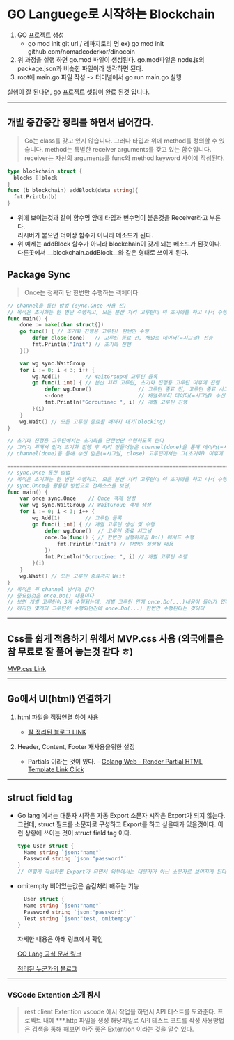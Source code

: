 # GO Languege로 시작하는 Blockchain

1. GO 프로젝트 생성
   * go mod init git url / 레파지토리 명
      ex) go mod init github.com/nomadcoderkor/dinocoin
2. 위 과정을 실행 하면 go.mod 파일이 생성된다. go.mod파일은 node.js의 package.json과 비슷한 파일이라 생각하면 된다.
3. root에 main.go 파일 작성 -> 터미널에서 go run main.go 실행

실행이 잘 된다면, go 프로젝트 셋팅이 완료 된것 입니다.

---

## 개발 중간중간 정리를 하면서 넘어간다.

> Go는 class를 갖고 있지 않습니다. 그러나 타입과 위에 method를 정의할 수 있습니다.
> method는 특별한 receiver arguments를 갖고 있는 함수입니다.
> receiver는 자신의 arguments를 func와 method keyword 사이에 작성된다.

```go
type blockchain struct {
  blocks []block
}
func (b blockchain) addBlock(data string){
  fmt.Println(b)
}
```

* 위에 보이는것과 같이 함수명 앞에 타입과 변수명이 붙은것을 Receiver라고 부른다.   
  리시버가 붙으면 더이상 함수가 아니라 메소드가 된다. 
* 위 예제는 addBlock 함수가 아니라 blockchain이 갖게 되는 메소드가 된것이다.
  다른곳에서 __blockchain.addBlock__와 같은 형태로 쓰이게 된다.

## Package Sync

> Once는 정확히 단 한번만 수행하는 객체이다

```go
// channel을 통한 방법 (sync.Once 사용 전)
// 목적은 초기화는 한 번만 수행하고, 모든 분산 처리 고루틴이 이 초기화를 하고 나서 수행되어야 하는 경우!
func main() {
    done := make(chan struct{})
    go func() { // 초기화 진행용 고루틴! 한번만 수행
        defer close(done)   // 고루틴 종료 전, 채널로 데이터(=시그널) 전송
        fmt.Println("Init") // 초기화 진행
    }()

    var wg sync.WaitGroup
    for i := 0; i < 3; i++ {
        wg.Add(1)        // WaitGroup에 고루틴 등록
        go func(i int) { // 분산 처리 고루틴, 초기화 진행용 고루틴 이후에 진행
            defer wg.Done()               // 고루틴 종료 전, 고루틴 종료 시그널 발생
            <-done                        // 채널로부터 데이터(=시그널) 수신
            fmt.Println("Goroutine: ", i) // 개별 고루틴 진행
        }(i)
    }
    wg.Wait() // 모든 고루틴 종료될 때까지 대기(blocking)
}

// 초기화 진행용 고루틴에서는 초기화를 단한번만 수행하도록 한다
// 그러기 위해서 먼저 초기화 진행 후 미리 만들어놓은 channel(done)을 통해 데이터(=시그널, close)을 전송한다
// channel(done)을 통해 수신 받은(=시그널, close) 고루틴에서는 그(초기화) 이후에 작업을 수행한다

==================================================================================
// sync.Once 통한 방법
// 목적은 초기화는 한 번만 수행하고, 모든 분산 처리 고루틴이 이 초기화를 하고 나서 수행되어야 하는 경우!
// sync.Once을 활용한 방법으로 전체소스를 보면,
func main() {
    var once sync.Once    // Once 객체 생성
    var wg sync.WaitGroup // WaitGroup 객체 생성
    for i := 0; i < 3; i++ {
        wg.Add(1)        // 고루틴 등록
        go func(i int) { // 개별 고루틴 생성 및 수행
            defer wg.Done()  // 고루틴 종료 시그널
            once.Do(func() { // 한번만 실행하게끔 Do() 메서드 수행
                fmt.Println("Init") // 한번만 실행될 내용
            })
            fmt.Println("Goroutine: ", i) // 개별 고루틴 수행
        }(i)
    }
    wg.Wait() // 모든 고루틴 종료까지 Wait
}
// 목적은 위 channel 방식과 같다
// 중요한것은 once.Do() 내용이다
// 보면 개별 고루틴이 3개 수행되는데, 개별 고루틴 안에 once.Do(...)내용이 들어가 있다
// 하지만 몇개의 고루틴이 수행되던간에 once.Do(...) 한번만 수행된다는 것이다
```

---

## Css를 쉽게 적용하기 위해서 MVP.css 사용 (외국애들은 참 무료로 잘 풀어 놓는것 같다 ㅎ)

[MVP.css Link](https://andybrewer.github.io/mvp/)

---

## Go에서 UI(html) 연결하기

  1. html 파일을 직접연결 하여 사용
      * [잘 정리된 블로그 LINK](https://dksshddl.tistory.com/entry/Go-web-programming-%ED%85%9C%ED%94%8C%EB%A6%BF%EA%B3%BC-%ED%85%9C%ED%94%8C%EB%A6%BF-%EC%97%94%EC%A7%84)

  2. Header, Content, Footer 재사용을위한 설정
      * Partials 이라는 것이 있다.
            - [Golang Web - Render Partial HTML Template Link Click](https://dev.to/egaprsty/golang-web-render-partial-html-template-3h1m)

---

## struct field tag

* Go lang 에서는 대문자 시작은 자동 Export 소문자 시작은 Export가 되지 않는다.
  그런데, struct 필드를 소문자로 구성하고 Export를 하고 싶을때가 있을것이다.
  이런 상황에 쓰이는 것이 struct field tag 이다.

  ```go
  type User struct {
    Name string `json:"name"`
    Password string `json:"password"`
  }
  // 이렇게 작성하면 Export가 되면서 외부에서는 대문자가 아닌 소문자로 보여지게 된다.
  ```

* omitempty 비어있는값은 숨김처리 해주는 기능
  
  ```go
    User struct {
    Name string `json:"name"`
    Password string `json:"password"`
    Test string `json:"test, omitempty"`
  }
  ```

  자세한 내용은 아래 링크에서 확인   

  [GO Lang 공식 문서 링크](https://pkg.go.dev/encoding/json#Marshal)

  [정리된 누군가의 블로그](https://www.digitalocean.com/community/tutorials/how-to-use-struct-tags-in-go)

---

### VSCode Extention 소개  잠시

> rest client Extention
> vscode 에서 작업을 하면서 API 테스트를 도와준다.
> 프로젝트 내에 ***.http 파일을 생성
> 해당파일로 API 테스트 코드를 작성
> 사용방법은 검색을 통해 해보면 아주 좋은 Extention 이라는 것을 알수 있다.

